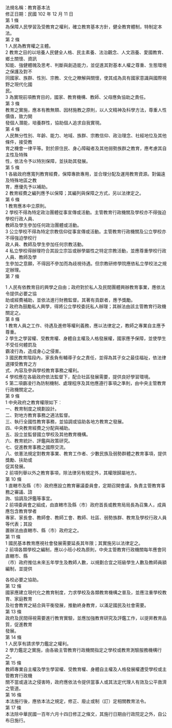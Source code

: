 法規名稱：教育基本法  
修正日期：民國 102 年 12 月 11 日  
第 1 條  
為保障人民學習及受教育之權利，確立教育基本方針，健全教育體制，特制定本法。  
第 2 條  
1 人民為教育權之主體。  
2 教育之目的以培養人民健全人格、民主素養、法治觀念、人文涵養、愛國教育、鄉土關懷、資訊  
知能、強健體魄及思考、判斷與創造能力，並促進其對基本人權之尊重、生態環境之保護及對不  
同國家、族群、性別、宗教、文化之瞭解與關懷，使其成為具有國家意識與國際視野之現代化國  
民。  
3 為實現前項教育目的，國家、教育機構、教師、父母應負協助之責任。  
第 3 條  
教育之實施，應本有教無類、因材施教之原則，以人文精神及科學方法，尊重人性價值，致力開  
發個人潛能，培養群性，協助個人追求自我實現。  
第 4 條  
人民無分性別、年齡、能力、地域、族群、宗教信仰、政治理念、社經地位及其他條件，接受教  
育之機會一律平等。對於原住民、身心障礙者及其他弱勢族群之教育，應考慮其自主性及特殊  
性，依法令予以特別保障，並扶助其發展。  
第 5 條  
1 各級政府應寬列教育經費，保障專款專用，並合理分配及運用教育資源。對偏遠及特殊地區之教  
育，應優先予以補助。  
2 教育經費之編列應予以保障；其編列與保障之方式，另以法律定之。  
第 6 條  
1 教育應本中立原則。  
2 學校不得為特定政治團體從事宣傳或活動。主管教育行政機關及學校亦不得強迫學校行政人員、  
教師及學生參加任何政治團體或活動。  
3 公立學校不得為特定宗教信仰從事宣傳或活動。主管教育行政機關及公立學校亦不得強迫學校行  
政人員、教師及學生參加任何宗教活動。  
4 私立學校得辦理符合其設立宗旨或辦學屬性之特定宗教活動，並應尊重學校行政人員、教師及學  
生參加之意願，不得因不參加而為歧視待遇。但宗教研修學院應依私立學校法之規定辦理。  
第 7 條  


1 人民有依教育目的興學之自由；政府對於私人及民間團體興辦教育事業，應依法令提供必要之協  
助或經費補助，並依法進行財務監督。其著有貢獻者，應予獎勵。  
2 政府為鼓勵私人興學，得將公立學校委託私人辦理；其辦法由該主管教育行政機關定之。  
第 8 條  
1 教育人員之工作、待遇及進修等權利義務，應以法律定之，教師之專業自主應予尊重。  
2 學生之學習權、受教育權、身體自主權及人格發展權，國家應予保障，並使學生不受任何體罰及  
霸凌行為，造成身心之侵害。  
3 國民教育階段內，家長負有輔導子女之責任，並得為其子女之最佳福祉，依法律選擇受教育之方  
式、內容及參與學校教育事務之權利。  
4 學校應在各級政府依法監督下，配合社區發展需要，提供良好學習環境。  
5 第二項霸凌行為防制機制、處理程序及其他應遵行事項之準則，由中央主管教育行政機關定之。  
第 9 條  
1 中央政府之教育權限如下︰  
一、教育制度之規劃設計。  
二、對地方教育事務之適法監督。  
三、執行全國性教育事務，並協調或協助各地方教育之發展。  
四、中央教育經費之分配與補助。  
五、設立並監督國立學校及其他教育機構。  
六、教育統計、評鑑與政策研究。  
七、促進教育事務之國際交流。  
八、依憲法規定對教育事業、教育工作者、少數民族及弱勢群體之教育事項，提供獎勵、扶助或  
促其發展。  
2 前項列舉以外之教育事項，除法律另有規定外，其權限歸屬地方。  
第 10 條  
1 直轄市及縣（市）政府應設立教育審議委員會，定期召開會議，負責主管教育事務之審議、諮  
詢、協調及評鑑等事宜。  
2 前項委員會之組成，由直轄市及縣（市）政府首長或教育局局長為召集人，成員應包含教育學者  
專家、家長會、教師會、教師工會、教師、社區、弱勢族群、教育及學校行政人員等代表；其設  
置辦法由直轄市、縣（市）政府定之。  
第 11 條  
1 國民基本教育應視社會發展需要延長其年限；其實施另以法律定之。  
2 前項各類學校之編制，應以小班小校為原則，中央主管教育行政機關每年應會同直轄市、縣  
（市）政府推估未來五年學生及教師人數，以規劃合宜之班級學生人數及教師員額編制，並提供  


各校必要之協助。  
第 12 條  
國家應建立現代化之教育制度，力求學校及各類教育機構之普及，並應注重學校教育、家庭教育  
及社會教育之結合與平衡發展，推動終身教育，以滿足國民及社會需要。  
第 13 條  
政府及民間得視需要進行教育實驗，並應加強教育研究及評鑑工作，以提昇教育品質，促進教育  
發展。  
第 14 條  
1 人民享有請求學力鑑定之權利。  
2 學力鑑定之實施，由各級主管教育行政機關指定之學校或教育測驗服務機構行之。  
第 15 條  
教師專業自主權及學生學習權、受教育權、身體自主權及人格發展權遭受學校或主管教育行政機  
關不當或違法之侵害時，政府應依法令提供當事人或其法定代理人有效及公平救濟之管道。  
第 16 條  
本法施行後，應依本法之規定，修正、廢止或制（訂）定相關教育法令。  
第 17 條  
本法除中華民國一百年六月十四日修正之條文，其施行日期由行政院定之外，自公布日施行。  


